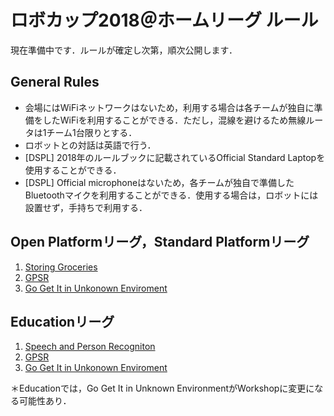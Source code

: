 # ロボカップ2018＠ホームリーグ ルール

現在準備中です．ルールが確定し次第，順次公開します．

## General Rules
- 会場にはWiFiネットワークはないため，利用する場合は各チームが独自に準備をしたWiFiを利用することができる．ただし，混線を避けるため無線ルータは1チーム1台限りとする．
- ロボットとの対話は英語で行う．
- [DSPL] 2018年のルールブックに記載されているOfficial Standard Laptopを使用することができる．
- [DSPL] Official microphoneはないため，各チームが独自で準備したBluetoothマイクを利用することができる．使用する場合は，ロボットには設置せず，手持ちで利用する．


## Open Platformリーグ，Standard Platformリーグ
1. [Storing Groceries](sg.md)
2. [GPSR](gpsr.md)
3. [Go Get It in Unkonown Enviroment](gogetit.md)

## Educationリーグ
1. [Speech and Person Recogniton](spr.md)
2. [GPSR](gpsr.md)
3. [Go Get It in Unkonown Enviroment](gogetit.md)

＊Educationでは，Go Get It in Unknown EnvironmentがWorkshopに変更になる可能性あり．
